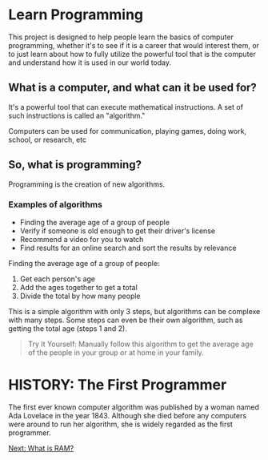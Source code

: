 # Learn Programming

This project is designed to help people learn the basics of computer programming, whether it's to see if it is a career that would interest them, or to just learn about how to fully utilize the powerful tool that is the computer and understand how it is used in our world today.

## What is a computer, and what can it be used for?

It's a powerful tool that can execute mathematical instructions. A set of such instructions is called an "algorithm."

Computers can be used for communication, playing games, doing work, school, or research, etc

## So, what is programming?

Programming is the creation of new algorithms.

### Examples of algorithms

- Finding the average age of a group of people
- Verify if someone is old enough to get their driver's license
- Recommend a video for you to watch
- Find results for an online search and sort the results by relevance

Finding the average age of a group of people:
1. Get each person's age
2. Add the ages together to get a total
3. Divide the total by how many people

This is a simple algorithm with only 3 steps, but algorithms can be complexe with many steps. Some steps can even be their own algorithm, such as getting the total age (steps 1 and 2).

> Try It Yourself: Manually follow this algorithm to get the average age of the people in your group or at home in your family.

# HISTORY: The First Programmer

The first ever known computer algorithm was published by a woman named Ada Lovelace in the year 1843. Although she died before any computers were around to run her algorithm, she is widely regarded as the first programmer.

[Next: What is RAM?](Lesson-2-RAM/README.md)
